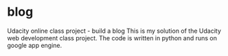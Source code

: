 blog
====
Udacity online class project - build a blog
This is my solution of the Udacity web development class project. 
The code is written in python and runs on google app engine.
